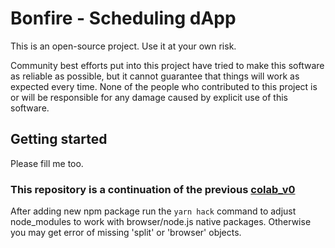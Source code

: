 # Bonfire - Scheduling dApp

This is an open-source project. Use it at your own risk. 

Community best efforts put into this project have tried to make this software as reliable as possible,
but it cannot guarantee that things will work as expected every time. None of the people who contributed to 
this project is or will be responsible for any damage caused by explicit use of this software. 

## Getting started

Please fill me too.

### This repository is a continuation of the previous [colab_v0](https://github.com/gimbalabs/colab_v0)

After adding new npm package run the `yarn hack` command to adjust node_modules to work 
with browser/node.js native packages. Otherwise you may get error of missing 'split' or 'browser' objects.

